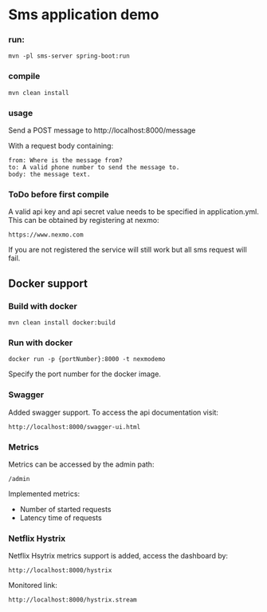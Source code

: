 # Sms application demo
### run:
    mvn -pl sms-server spring-boot:run

### compile
    mvn clean install

### usage
Send a POST message to http://localhost:8000/message

With a request body containing:

    from: Where is the message from?
    to: A valid phone number to send the message to.
    body: the message text.

### ToDo before first compile
A valid api key and api secret value needs to be specified in application.yml. This can be obtained by registering at nexmo:

    https://www.nexmo.com

If you are not registered the service will still work but all sms request will fail.

## Docker support
### Build with docker
    mvn clean install docker:build
### Run with docker
    docker run -p {portNumber}:8000 -t nexmodemo

Specify the port number for the docker image.

### Swagger
Added swagger support. To access the api documentation visit:

    http://localhost:8000/swagger-ui.html

### Metrics
Metrics can be accessed by the admin path:

    /admin
    
Implemented metrics:
* Number of started requests
* Latency time of requests

### Netflix Hystrix
Netflix Hsytrix metrics support is added, access the dashboard by:

    http://localhost:8000/hystrix

Monitored link:

    http://localhost:8000/hystrix.stream
